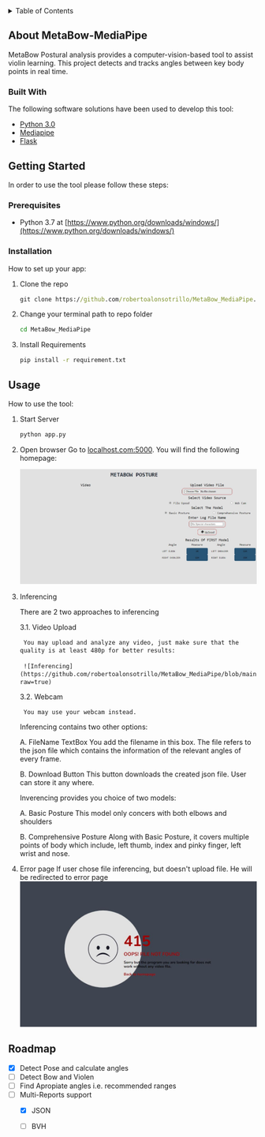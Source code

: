<!-- TABLE OF CONTENTS -->
<details>
  <summary>Table of Contents</summary>
  <ol>
    <li>
      <a href="#about-the-project">About The Project</a>
      <ul>
        <li><a href="#built-with">Built With</a></li>
      </ul>
    </li>
    <li>
      <a href="#getting-started">Getting Started</a>
      <ul>
        <li><a href="#prerequisites">Prerequisites</a></li>
        <li><a href="#installation">Installation</a></li>
      </ul>
    </li>
    <li><a href="#usage">Usage</a></li>
    <li><a href="#roadmap">Roadmap</a></li>
  </ol>
</details>



<!-- ABOUT THE PROJECT -->
## About MetaBow-MediaPipe

MetaBow Postural analysis provides a computer-vision-based tool to assist violin learning. This project detects and tracks angles between key body points in real time. 


### Built With

The following software solutions have been used to develop this tool:

* [Python 3.0](https://docs.python.org/3.0/)
* [Mediapipe](https://google.github.io/mediapipe/)
* [Flask](https://flask.palletsprojects.com/en/2.1.x/)


<!-- GETTING STARTED -->
## Getting Started

In order to use the tool please follow these steps:

### Prerequisites

* Python 3.7 at [https://www.python.org/downloads/windows/](https://www.python.org/downloads/windows/)

### Installation

How to set up your app:

1. Clone the repo
   ```cmd
   git clone https://github.com/robertoalonsotrillo/MetaBow_MediaPipe.git
   ```
2. Change your terminal path to repo folder
   ```cmd
   cd MetaBow_MediaPipe
   ```
3. Install Requirements
   ```cmd
   pip install -r requirement.txt
   ```

<!-- USAGE EXAMPLES -->
## Usage

How to use the tool: 

1. Start Server
   ```cmd
   python app.py
   ```
2. Open browser
   Go to [localhost.com:5000](http://localhost.com:5000). You will find the following homepage:
   
   ![HomePage](https://github.com/robertoalonsotrillo/MetaBow_MediaPipe/blob/main/github_readme_images/HomePage.JPG?raw=true)
   
3. Inferencing 
   
   There are 2 two approaches to inferencing
   
   3.1. Video Upload
   
        You may upload and analyze any video, just make sure that the quality is at least 480p for better results:  
        
        ![Inferencing](https://github.com/robertoalonsotrillo/MetaBow_MediaPipe/blob/main/github_readme_images/inferencing.JPG?raw=true)
        
   3.2. Webcam
   
        You may use your webcam instead.
   
   Inferencing contains two other options:
   
   A.   FileName TextBox
        You add the filename in this box. The file refers to the json file which contains the information of the relevant angles of every frame.
        
   B.   Download Button
        This button downloads the created json file. User can store it any where.
        
   Inverencing provides you choice of two models:
   
   A.   Basic Posture
        This model only concers with both elbows and shoulders
   
   B.   Comprehensive Posture
        Along with Basic Posture, it covers multiple points of body which include, left thumb, index and pinky finger, left wrist and nose.
        
4. Error page
   If user chose file inferencing, but doesn't upload file. He will be redirected to error page
   ![ERROR](https://github.com/robertoalonsotrillo/MetaBow_MediaPipe/blob/main/github_readme_images/error.JPG?raw=true)
   
        
<!-- ROADMAP -->
## Roadmap

- [x] Detect Pose and calculate angles
- [ ] Detect Bow and Violen
- [ ] Find Apropiate angles i.e. recommended ranges
- [ ] Multi-Reports support
    - [x] JSON
    - [ ] BVH


